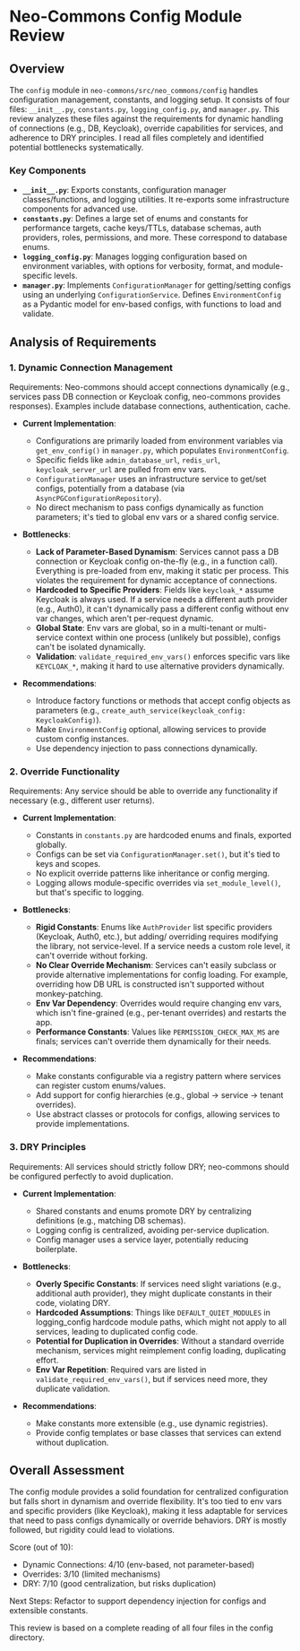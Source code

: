 # Neo-Commons Config Module Review

## Overview
The `config` module in `neo-commons/src/neo_commons/config` handles configuration management, constants, and logging setup. It consists of four files: `__init__.py`, `constants.py`, `logging_config.py`, and `manager.py`. This review analyzes these files against the requirements for dynamic handling of connections (e.g., DB, Keycloak), override capabilities for services, and adherence to DRY principles. I read all files completely and identified potential bottlenecks systematically.

### Key Components
- **`__init__.py`**: Exports constants, configuration manager classes/functions, and logging utilities. It re-exports some infrastructure components for advanced use.
- **`constants.py`**: Defines a large set of enums and constants for performance targets, cache keys/TTLs, database schemas, auth providers, roles, permissions, and more. These correspond to database enums.
- **`logging_config.py`**: Manages logging configuration based on environment variables, with options for verbosity, format, and module-specific levels.
- **`manager.py`**: Implements `ConfigurationManager` for getting/setting configs using an underlying `ConfigurationService`. Defines `EnvironmentConfig` as a Pydantic model for env-based configs, with functions to load and validate.

## Analysis of Requirements

### 1. Dynamic Connection Management
Requirements: Neo-commons should accept connections dynamically (e.g., services pass DB connection or Keycloak config, neo-commons provides responses). Examples include database connections, authentication, cache.

- **Current Implementation**:
  - Configurations are primarily loaded from environment variables via `get_env_config()` in `manager.py`, which populates `EnvironmentConfig`.
  - Specific fields like `admin_database_url`, `redis_url`, `keycloak_server_url` are pulled from env vars.
  - `ConfigurationManager` uses an infrastructure service to get/set configs, potentially from a database (via `AsyncPGConfigurationRepository`).
  - No direct mechanism to pass configs dynamically as function parameters; it's tied to global env vars or a shared config service.

- **Bottlenecks**:
  - **Lack of Parameter-Based Dynamism**: Services cannot pass a DB connection or Keycloak config on-the-fly (e.g., in a function call). Everything is pre-loaded from env, making it static per process. This violates the requirement for dynamic acceptance of connections.
  - **Hardcoded to Specific Providers**: Fields like `keycloak_*` assume Keycloak is always used. If a service needs a different auth provider (e.g., Auth0), it can't dynamically pass a different config without env var changes, which aren't per-request dynamic.
  - **Global State**: Env vars are global, so in a multi-tenant or multi-service context within one process (unlikely but possible), configs can't be isolated dynamically.
  - **Validation**: `validate_required_env_vars()` enforces specific vars like `KEYCLOAK_*`, making it hard to use alternative providers dynamically.

- **Recommendations**:
  - Introduce factory functions or methods that accept config objects as parameters (e.g., `create_auth_service(keycloak_config: KeycloakConfig)`).
  - Make `EnvironmentConfig` optional, allowing services to provide custom config instances.
  - Use dependency injection to pass connections dynamically.

### 2. Override Functionality
Requirements: Any service should be able to override any functionality if necessary (e.g., different user returns).

- **Current Implementation**:
  - Constants in `constants.py` are hardcoded enums and finals, exported globally.
  - Configs can be set via `ConfigurationManager.set()`, but it's tied to keys and scopes.
  - No explicit override patterns like inheritance or config merging.
  - Logging allows module-specific overrides via `set_module_level()`, but that's specific to logging.

- **Bottlenecks**:
  - **Rigid Constants**: Enums like `AuthProvider` list specific providers (Keycloak, Auth0, etc.), but adding/ overriding requires modifying the library, not service-level. If a service needs a custom role level, it can't override without forking.
  - **No Clear Override Mechanism**: Services can't easily subclass or provide alternative implementations for config loading. For example, overriding how DB URL is constructed isn't supported without monkey-patching.
  - **Env Var Dependency**: Overrides would require changing env vars, which isn't fine-grained (e.g., per-tenant overrides) and restarts the app.
  - **Performance Constants**: Values like `PERMISSION_CHECK_MAX_MS` are finals; services can't override them dynamically for their needs.

- **Recommendations**:
  - Make constants configurable via a registry pattern where services can register custom enums/values.
  - Add support for config hierarchies (e.g., global -> service -> tenant overrides).
  - Use abstract classes or protocols for configs, allowing services to provide implementations.

### 3. DRY Principles
Requirements: All services should strictly follow DRY; neo-commons should be configured perfectly to avoid duplication.

- **Current Implementation**:
  - Shared constants and enums promote DRY by centralizing definitions (e.g., matching DB schemas).
  - Logging config is centralized, avoiding per-service duplication.
  - Config manager uses a service layer, potentially reducing boilerplate.

- **Bottlenecks**:
  - **Overly Specific Constants**: If services need slight variations (e.g., additional auth provider), they might duplicate constants in their code, violating DRY.
  - **Hardcoded Assumptions**: Things like `DEFAULT_QUIET_MODULES` in logging_config hardcode module paths, which might not apply to all services, leading to duplicated config code.
  - **Potential for Duplication in Overrides**: Without a standard override mechanism, services might reimplement config loading, duplicating effort.
  - **Env Var Repetition**: Required vars are listed in `validate_required_env_vars()`, but if services need more, they duplicate validation.

- **Recommendations**:
  - Make constants more extensible (e.g., use dynamic registries).
  - Provide config templates or base classes that services can extend without duplication.

## Overall Assessment
The config module provides a solid foundation for centralized configuration but falls short in dynamism and override flexibility. It's too tied to env vars and specific providers (like Keycloak), making it less adaptable for services that need to pass configs dynamically or override behaviors. DRY is mostly followed, but rigidity could lead to violations. 

Score (out of 10):
- Dynamic Connections: 4/10 (env-based, not parameter-based)
- Overrides: 3/10 (limited mechanisms)
- DRY: 7/10 (good centralization, but risks duplication)

Next Steps: Refactor to support dependency injection for configs and extensible constants.

This review is based on a complete reading of all four files in the config directory.

